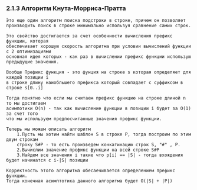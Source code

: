 ### 2.1.3 Алгоритм Кнута-Морриса-Пратта

    Это еще один алгоритм поиска подстроки в строке, причем он позволяет
    производить поиск в строке минимально используя сравнение самих строк.
    
    Это свойство достигается за счет особенности вычисления префикс функции, которая
    обеспечивает хорошую скорость алгоритма при условии вычислений функции с 2 оптимизациями
    основная идея которых - как раз в вычислении префикс функции использую предыдущие значения.

    Вообще Префикс функция - это фунция на строке s которая определяет для каждой позиции i 
    в строке длину наиобльшего префикса который совпадает с суффиксом в строке s[0..i]

    Тогда понятно что если мы считаем префикс функцию на строке длиной n то мы достигаем
    асимпотики O(n) - так как вычисление функции в позиции i будет за O(1) за счет того
    что мы используем предпосчитанные значения префикс функции.

    Теперь мы можем описать алгоритм 
        1.Пусть мы хотим найти шаблон S в строке P, тогда построим по этим двум строкам
        строку S#P - то есть произведем конкатинацию строк S, "#" , P.
        2.Вычислим значение префикс функции на всей строке S#P
        3.Найдем все значения i такие что p[i] == |S| - тогда вхождения будет начинатся с i-|S| позиции

    Корректность этого алгоритма обесаечивается определением префикс функции.
    Тогда конечная асимптотика данного алгоритма будет O(|S| + |P|)

[//]: # (    )
[//]: # (    Префикс-функция — это наибольшая длина префикса &#40;не совпадающего со строкой&#41;, который в то же время является суффиксом.)

[//]: # ()
[//]: # (    Префикс строки $A[..i]$ — это строка из $i$ первых символов строки $A$. Суффикс строки $A[j..]$ — это строка из $|A|-j+1$ последних символов.)

[//]: # ( )
[//]: # (    Суть данного алгоритма заключается в том, что при несовпадении двух символов текста и образа образ сдвигается на всё пройденное расстояние, )

[//]: # (    так как меньшие сдвиги не могут привести к полному совпадению.)

